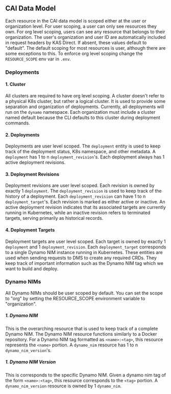 ## CAI Data Model

Each resource in the CAI data model is scoped either at the user or organization level. For user scoping, a user can only see resources they own. For org level scoping,
users can see any resource that belongs to their organization. The user's organization and user ID are automatically included in request headers by KAS Direct. If absent, these values default to "default".
The default scoping for most resources is user, although there are some exceptions to this. To enforce org level scoping change
the `RESOURCE_SCOPE` env var in `.env`.

### Deployments

#### 1. Cluster
All clusters are required to have org level scoping. A cluster doesn't refer to a physical K8s cluster, but rather a logical cluster. It is used to provide
some separation and organization of deployments. Currently, all deployments will run on the `dynamo` namespace. Each organization must include a cluster named default because the CLI defaults to this cluster during deployment commands.

#### 2. Deployments
Deployments are user level scoped. The `deployment` entity is used to keep track of the deployment status, K8s namespace, and other metadata. A `deployment` has
1 to n `deployment_revision`'s. Each deployment always has 1 active deployment revisions.


#### 3. Deployment Revisions
Deployment revisions are user level scoped. Each revision is owned by exactly 1 `deployment`. The `deployment_revision` is used to keep track of the history of a deployment. Each `deployment_revision` can have 1 to n `deployment_target`'s.
Each revision is marked as either active or inactive. An active deployment revision indicates that its associated targets are currently running in Kubernetes, while an inactive revision refers to terminated targets, serving primarily as historical records.

#### 4. Deployment Targets
Deployment targets are user level scoped. Each target is owned by exactly 1 `deployment` and 1 `deployment_revision`. Each `deployment_target` corresponds to a single Dynamo NIM instance running in Kubernetes. These entities are used when sending requests to DMS to create
any required CRDs. They keep track of important information such as the Dynamo NIM tag which we want to build and deploy.


### Dynamo NIMs
All Dynamo NIMs should be user scoped by default. You can set the scope to "org" by setting the RESOURCE_SCOPE environment variable to "organization".

##### 1. Dynamo NIM
This is the overarching resource that is used to keep track of a complete Dynamo NIM. The Dynamo NIM resource functions similarly to a Docker repository. For a Dynamo NIM tag formatted as `<name>:<tag>`, this resource represents the `<name>` portion.
A `dynamo_nim` resource has 1 to n `dynamo_nim_version`'s.


##### 1. Dynamo NIM Version
This is corresponds to the specific Dynamo NIM. Given a dynamo nim tag of the form `<name>:<tag>`, this resource corresponds to the `<tag>` portion. A `dynamo_nim_version`
resource is owned by 1 `dynamo_nim`.
